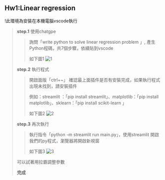 ## Hw1:Linear regression
!此環境為安裝在本機電腦vscode執行

>**step.1** 使用chatgpe
>>詢問「write python to solve linear regression problem 」, 產生Python程碼，共7個步驟，依續貼到vscode
>>
>>如下圖1
![1](https://github.com/user-attachments/assets/18399e2b-431c-4b7f-922a-d54bf4c7d7ba)
>>
>**step.2** 執行程式
>>開啟面版「ctrl+~」
>>確認最上面插件是否有安裝完成，如果執行程式出現未找到，請安裝插件
>>
>>例如：streamlit ：「pip install streamlit」、matplotlib：「pip install matplotlib」、sklearn：「pip install scikit-learn
」
>>
>>如下圖2
>>![2](https://github.com/user-attachments/assets/7fc419d6-246e-476c-8652-4c1e434089f5)
>>
>**step.3** 再次執行
>> 執行指令「python -m streamlit run main.py」，使用streamlit 開啟我們的py程式，瀏覽器將開啟新視窗
>>
>>如下圖3
>> ![3](https://github.com/user-attachments/assets/6ba52511-a799-42cb-a581-861590e3c521)
>>
>
>可以試著用拉霸調整參數
>
>**完成**

